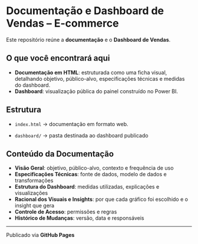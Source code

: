 # Documentação e Dashboard de Vendas – E-commerce

Este repositório reúne a **documentação** e o **Dashboard de Vendas**.

## O que você encontrará aqui

- **Documentação em HTML**: estruturada como uma ficha visual, detalhando objetivo, público-alvo, especificações técnicas e medidas do dashboard.  
- **Dashboard**: visualização pública do painel construído no Power BI.

## Estrutura

- `index.html` → documentação em formato web.

- `dashboard/` → pasta destinada ao dashboard publicado

## Conteúdo da Documentação

- **Visão Geral**: objetivo, público-alvo, contexto e frequência de uso  
- **Especificações Técnicas**: fonte de dados, modelo de dados e transformações  
- **Estrutura do Dashboard**: medidas utilizadas, explicações e visualizações  
- **Racional dos Visuais e Insights**: por que cada gráfico foi escolhido e o insight que gera  
- **Controle de Acesso**: permissões e regras  
- **Histórico de Mudanças**: versão, data e responsáveis

---
Publicado via **GitHub Pages**

